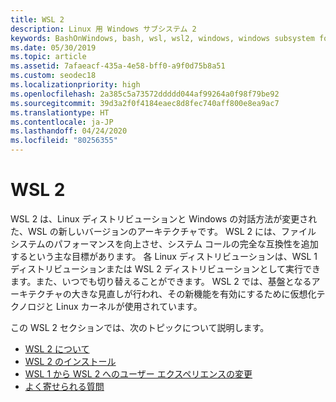 ```yaml
---
title: WSL 2
description: Linux 用 Windows サブシステム 2
keywords: BashOnWindows, bash, wsl, wsl2, windows, windows subsystem for linux, windowssubsystem, ubuntu, debian, suse, windows 10, インストール
ms.date: 05/30/2019
ms.topic: article
ms.assetid: 7afaeacf-435a-4e58-bff0-a9f0d75b8a51
ms.custom: seodec18
ms.localizationpriority: high
ms.openlocfilehash: 2a385c5a73572ddddd044af99264a0f98f79be92
ms.sourcegitcommit: 39d3a2f0f4184eaec8d8fec740aff800e8ea9ac7
ms.translationtype: HT
ms.contentlocale: ja-JP
ms.lasthandoff: 04/24/2020
ms.locfileid: "80256355"
---
```

# <a name="wsl-2"></a>WSL 2

WSL 2 は、Linux ディストリビューションと Windows の対話方法が変更された、WSL の新しいバージョンのアーキテクチャです。 WSL 2 には、ファイル システムのパフォーマンスを向上させ、システム コールの完全な互換性を追加するという主な目標があります。 各 Linux ディストリビューションは、WSL 1 ディストリビューションまたは WSL 2 ディストリビューションとして実行できます。また、いつでも切り替えることができます。 WSL 2 では、基盤となるアーキテクチャの大きな見直しが行われ、その新機能を有効にするために仮想化テクノロジと Linux カーネルが使用されています。

この WSL 2 セクションでは、次のトピックについて説明します。

* [WSL 2 について](./wsl2-about.md)
* [WSL 2 のインストール](./wsl2-install.md)
* [WSL 1 から WSL 2 へのユーザー エクスペリエンスの変更](./wsl2-ux-changes.md)
* [よく寄せられる質問](./wsl2-faq.md)